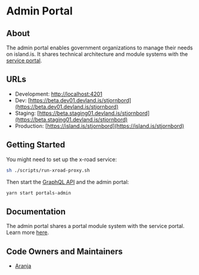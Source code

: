 # Admin Portal

## About

The admin portal enables government organizations to manage their needs on island.is. It shares technical architecture and module systems with the [service portal](../../service-portal/README.md).

## URLs

- Development: [http://localhost:4201](http://localhost:4201)
- Dev: [https://beta.dev01.devland.is/stjornbord](https://beta.dev01.devland.is/stjornbord)
- Staging: [https://beta.staging01.devland.is/stjornbord](https://beta.staging01.devland.is/stjornbord)
- Production: [https://island.is/stjornbord](https://island.is/stjornbord)

## Getting Started

You might need to set up the x-road service:

```bash
sh ./scripts/run-xroad-proxy.sh
```

Then start the [GraphQL API](../api/README.md#getting-started) and the admin portal:

```bash
yarn start portals-admin
```

## Documentation

The admin portal shares a portal module system with the service portal. Learn more [here](../../libs/portals/core/README.md).

## Code Owners and Maintainers

- [Aranja](https://github.com/orgs/island-is/teams/aranja)